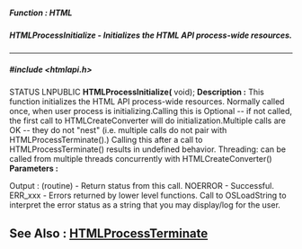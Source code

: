 ##### Function : HTML
##### HTMLProcessInitialize - Initializes the HTML API process-wide resources.
---
##### #include <htmlapi.h>
STATUS LNPUBLIC **HTMLProcessInitialize(**
void);
**Description :**
This function initializes the HTML API process-wide resources. Normally called 
once, when user process is initializing.Calling this is Optional -- if not 
called, the first call to HTMLCreateConverter will do initialization.Multiple 
calls are OK -- they do not "nest" (i.e. multiple calls do not pair with 
HTMLProcessTerminate().) Calling this after a call to HTMLProcessTerminate() 
results in undefined behavior.
Threading: can be called from multiple threads concurrently  with 
HTMLCreateConverter()
**Parameters :**

Output :
(routine)  -  Return status from this call.
	NOERROR - Successful.
	ERR_xxx - Errors returned by lower level functions.  Call to OSLoadString to interpret the error status as a string that you may display/log for the user.


**See Also :**
[HTMLProcessTerminate](D:/md_files/HTMLProcessTerminate.md)
---
